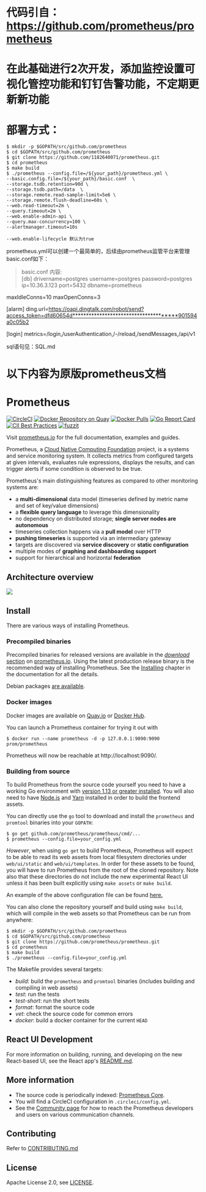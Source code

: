 # 代码引自：https://github.com/prometheus/prometheus  
# 在此基础进行2次开发，添加监控设置可视化管控功能和钉钉告警功能，不定期更新新功能  

# 部署方式：
    $ mkdir -p $GOPATH/src/github.com/prometheus
    $ cd $GOPATH/src/github.com/prometheus
    $ git clone https://github.com/1182640071/prometheus.git
    $ cd prometheus
    $ make build
    $ ./prometheus --config.file=/${your_path}/prometheus.yml \
    --basic.config.file=/${your_path}/basic.conf  \
    --storage.tsdb.retention=90d \
    --storage.tsdb.path=/data  \
    --storage.remote.read-sample-limit=5e6 \
    --storage.remote.flush-deadline=60s \
    --web.read-timeout=2m \
    --query.timeout=2m \
    --web.enable-admin-api \
    --query.max-concurrency=100 \
    --alertmanager.timeout=10s

    --web.enable-lifecycle 默认为true

prometheus.yml可以创建一个最简单的，后续由prometheus监管平台来管理
basic.conf如下：
> basic.conf 内容:  
[db]
drivername=postgres
username=postgres
password=postgres
ip=10.36.3.123
port=5432
dbname=prometheus

maxIdleConns=10
maxOpenConns=3

[alarm]
ding.url=https://oapi.dingtalk.com/robot/send?access_token=dfd60654d**************************************901594a0c05b2

[login]
metrics=/login,/userAuthentication,/-/reload,/sendMessages,/api/v1

sql语句见：SQL.md


# 以下内容为原版prometheus文档
# Prometheus

[![CircleCI](https://circleci.com/gh/prometheus/prometheus/tree/master.svg?style=shield)][circleci]
[![Docker Repository on Quay](https://quay.io/repository/prometheus/prometheus/status)][quay]
[![Docker Pulls](https://img.shields.io/docker/pulls/prom/prometheus.svg?maxAge=604800)][hub]
[![Go Report Card](https://goreportcard.com/badge/github.com/prometheus/prometheus)](https://goreportcard.com/report/github.com/prometheus/prometheus)
[![CII Best Practices](https://bestpractices.coreinfrastructure.org/projects/486/badge)](https://bestpractices.coreinfrastructure.org/projects/486)
[![fuzzit](https://app.fuzzit.dev/badge?org_id=prometheus&branch=master)](https://fuzzit.dev)

Visit [prometheus.io](https://prometheus.io) for the full documentation,
examples and guides.

Prometheus, a [Cloud Native Computing Foundation](https://cncf.io/) project, is a systems and service monitoring system. It collects metrics
from configured targets at given intervals, evaluates rule expressions,
displays the results, and can trigger alerts if some condition is observed
to be true.

Prometheus's main distinguishing features as compared to other monitoring systems are:

- a **multi-dimensional** data model (timeseries defined by metric name and set of key/value dimensions)
- a **flexible query language** to leverage this dimensionality
- no dependency on distributed storage; **single server nodes are autonomous**
- timeseries collection happens via a **pull model** over HTTP
- **pushing timeseries** is supported via an intermediary gateway
- targets are discovered via **service discovery** or **static configuration**
- multiple modes of **graphing and dashboarding support**
- support for hierarchical and horizontal **federation**

## Architecture overview

![](https://cdn.jsdelivr.net/gh/prometheus/prometheus@c34257d069c630685da35bcef084632ffd5d6209/documentation/images/architecture.svg)

## Install

There are various ways of installing Prometheus.

### Precompiled binaries

Precompiled binaries for released versions are available in the
[*download* section](https://prometheus.io/download/)
on [prometheus.io](https://prometheus.io). Using the latest production release binary
is the recommended way of installing Prometheus.
See the [Installing](https://prometheus.io/docs/introduction/install/)
chapter in the documentation for all the details.

Debian packages [are available](https://packages.debian.org/sid/net/prometheus).

### Docker images

Docker images are available on [Quay.io](https://quay.io/repository/prometheus/prometheus) or [Docker Hub](https://hub.docker.com/r/prom/prometheus/).

You can launch a Prometheus container for trying it out with

    $ docker run --name prometheus -d -p 127.0.0.1:9090:9090 prom/prometheus

Prometheus will now be reachable at http://localhost:9090/.

### Building from source

To build Prometheus from the source code yourself you need to have a working
Go environment with [version 1.13 or greater installed](https://golang.org/doc/install).
You will also need to have [Node.js](https://nodejs.org/) and [Yarn](https://yarnpkg.com/)
installed in order to build the frontend assets.

You can directly use the `go` tool to download and install the `prometheus`
and `promtool` binaries into your `GOPATH`:

    $ go get github.com/prometheus/prometheus/cmd/...
    $ prometheus --config.file=your_config.yml

*However*, when using `go get` to build Prometheus, Prometheus will expect to be able to
read its web assets from local filesystem directories under `web/ui/static` and
`web/ui/templates`. In order for these assets to be found, you will have to run Prometheus
from the root of the cloned repository. Note also that these directories do not include the
new experimental React UI unless it has been built explicitly using `make assets` or `make build`.

An example of the above configuration file can be found [here.](https://github.com/prometheus/prometheus/blob/master/documentation/examples/prometheus.yml)

You can also clone the repository yourself and build using `make build`, which will compile in
the web assets so that Prometheus can be run from anywhere:

    $ mkdir -p $GOPATH/src/github.com/prometheus
    $ cd $GOPATH/src/github.com/prometheus
    $ git clone https://github.com/prometheus/prometheus.git
    $ cd prometheus
    $ make build
    $ ./prometheus --config.file=your_config.yml

The Makefile provides several targets:

  * *build*: build the `prometheus` and `promtool` binaries (includes building and compiling in web assets)
  * *test*: run the tests
  * *test-short*: run the short tests
  * *format*: format the source code
  * *vet*: check the source code for common errors
  * *docker*: build a docker container for the current `HEAD`

## React UI Development

For more information on building, running, and developing on the new React-based UI, see the React app's [README.md](https://github.com/prometheus/prometheus/blob/master/web/ui/react-app/README.md).

## More information

  * The source code is periodically indexed: [Prometheus Core](https://godoc.org/github.com/prometheus/prometheus).
  * You will find a CircleCI configuration in `.circleci/config.yml`.
  * See the [Community page](https://prometheus.io/community) for how to reach the Prometheus developers and users on various communication channels.

## Contributing

Refer to [CONTRIBUTING.md](https://github.com/prometheus/prometheus/blob/master/CONTRIBUTING.md)

## License

Apache License 2.0, see [LICENSE](https://github.com/prometheus/prometheus/blob/master/LICENSE).


[hub]: https://hub.docker.com/r/prom/prometheus/
[circleci]: https://circleci.com/gh/prometheus/prometheus
[quay]: https://quay.io/repository/prometheus/prometheus
